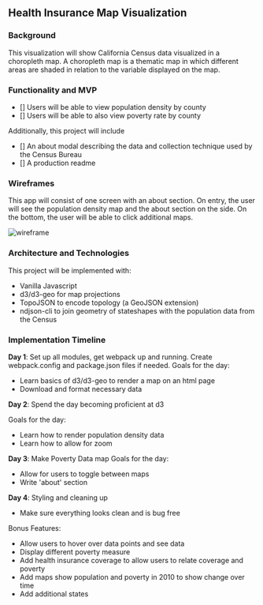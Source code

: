 ## Health Insurance Map Visualization

### Background

This visualization will show California Census data visualized in a choropleth map. A choropleth map is a thematic map in which different areas are shaded in relation to the variable displayed on the map.

### Functionality and MVP

- [] Users will be able to view population density by county
- [] Users will be able to also view poverty rate by county

Additionally, this project will include
- [] An about modal describing the data and collection technique used by the Census Bureau
- [] A production readme

### Wireframes

This app will consist of one screen with an about section. On entry, the user will see the population density map and the about section on the side. On the bottom, the user will be able to click additional maps.

![wireframe](images/DataViz.png)

### Architecture and Technologies

This project will be implemented with:

- Vanilla Javascript
- d3/d3-geo for map projections
- TopoJSON to encode topology (a GeoJSON extension)
- ndjson-cli to join geometry of stateshapes with the population data from the Census

### Implementation Timeline

**Day 1**: Set up all modules, get webpack up and running. Create webpack.config and package.json files if needed.
Goals for the day:
- Learn basics of d3/d3-geo to render a map on an html page
- Download and format necessary data

**Day 2**: Spend the day becoming proficient at d3

Goals for the day:
- Learn how to render population density data
- Learn how to allow for zoom

**Day 3**: Make Poverty Data map
Goals for the day:

- Allow for users to toggle between maps
- Write 'about' section

**Day 4**: Styling and cleaning up

- Make sure everything looks clean and is bug free

Bonus Features:

- Allow users to hover over data points and see data
- Display different poverty measure
- Add health insurance coverage to allow users to relate coverage and poverty  
- Add maps show population and poverty in 2010 to show change over time
- Add additional states
